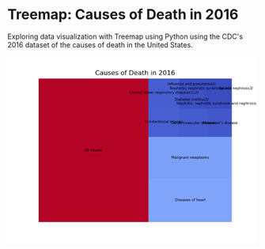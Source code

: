 # Treemap: Causes of Death in 2016
Exploring data visualization with Treemap using Python using the CDC's 2016 dataset of the causes of death in the United States. 

![Treemap](https://github.com/sniptamallick/Treemap-Cause-of-Death/blob/master/Treemap.png)
